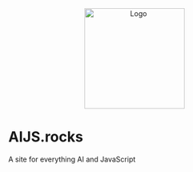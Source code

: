 

<div align="center">
    <img src="../media/site-logo.png" alt="Logo" width='200px' height='200px'/>
</div>

# AIJS.rocks

A site for everything AI and JavaScript